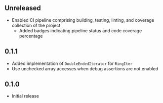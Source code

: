 Unreleased
----------
- Enabled CI pipeline comprising building, testing, linting, and
  coverage collection of the project
  - Added badges indicating pipeline status and code coverage percentage


0.1.1
-----
- Added implementation of `DoubleEndedIterator` for `RingIter`
- Use unchecked array accesses when debug assertions are not enabled


0.1.0
-----
- Initial release
